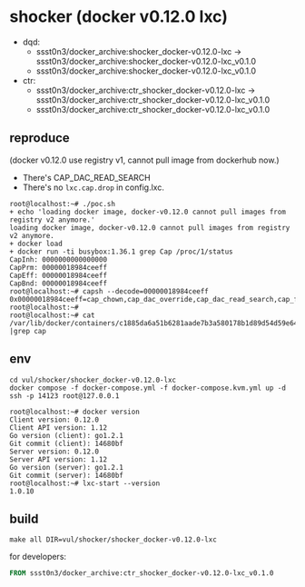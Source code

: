 # shocker (docker v0.12.0 lxc)

* dqd: 
    * ssst0n3/docker_archive:shocker_docker-v0.12.0-lxc -> ssst0n3/docker_archive:shocker_docker-v0.12.0-lxc_v0.1.0
    * ssst0n3/docker_archive:shocker_docker-v0.12.0-lxc_v0.1.0
* ctr: 
    * ssst0n3/docker_archive:ctr_shocker_docker-v0.12.0-lxc -> ssst0n3/docker_archive:ctr_shocker_docker-v0.12.0-lxc_v0.1.0
    * ssst0n3/docker_archive:ctr_shocker_docker-v0.12.0-lxc_v0.1.0

## reproduce

(docker v0.12.0 use registry v1, cannot pull image from dockerhub now.)

* There's CAP_DAC_READ_SEARCH
* There's no `lxc.cap.drop` in config.lxc.

```shell
root@localhost:~# ./poc.sh 
+ echo 'loading docker image, docker-v0.12.0 cannot pull images from registry v2 anymore.'
loading docker image, docker-v0.12.0 cannot pull images from registry v2 anymore.
+ docker load
+ docker run -ti busybox:1.36.1 grep Cap /proc/1/status
CapInh:	0000000000000000
CapPrm:	00000018984ceeff
CapEff:	00000018984ceeff
CapBnd:	00000018984ceeff
root@localhost:~# capsh --decode=00000018984ceeff
0x00000018984ceeff=cap_chown,cap_dac_override,cap_dac_read_search,cap_fowner,cap_fsetid,cap_kill,cap_setgid,cap_setuid,cap_linux_immutable,cap_net_bind_service,cap_net_broadcast,cap_net_raw,cap_ipc_lock,cap_ipc_owner,cap_sys_chroot,cap_sys_ptrace,cap_sys_boot,cap_mknod,cap_lease,cap_setfcap,cap_wake_alarm,cap_block_suspend
root@localhost:~# 
root@localhost:~# cat /var/lib/docker/containers/c1885da6a51b6281aade7b3a580178b1d89d54d59e649a8d86d6b53d1ebb627b/config.lxc |grep cap
```

## env

```shell
cd vul/shocker/shocker_docker-v0.12.0-lxc
docker compose -f docker-compose.yml -f docker-compose.kvm.yml up -d
ssh -p 14123 root@127.0.0.1
```

```shell
root@localhost:~# docker version
Client version: 0.12.0
Client API version: 1.12
Go version (client): go1.2.1
Git commit (client): 14680bf
Server version: 0.12.0
Server API version: 1.12
Go version (server): go1.2.1
Git commit (server): 14680bf
root@localhost:~# lxc-start --version
1.0.10
```

## build

```shell
make all DIR=vul/shocker/shocker_docker-v0.12.0-lxc
```

for developers:

```dockerfile
FROM ssst0n3/docker_archive:ctr_shocker_docker-v0.12.0-lxc_v0.1.0
```
